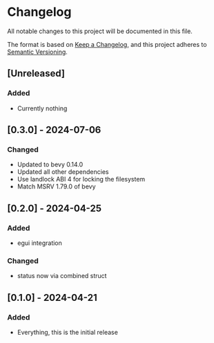 # Changelog

All notable changes to this project will be documented in this file.

The format is based on [Keep a Changelog](https://keepachangelog.com/en/1.1.0/),
and this project adheres to [Semantic Versioning](https://semver.org/spec/v2.0.0.html).

<!--
## Template for new entry

## [X.Y.Z] - YYYY-MM-DD
### Added
### Changed
### Deprecated
### Removed
### Fixed
### Security
-->

## [Unreleased]

### Added

- Currently nothing

## [0.3.0] - 2024-07-06

### Changed

- Updated to bevy 0.14.0
- Updated all other dependencies
- Use landlock ABI 4 for locking the filesystem
- Match MSRV 1.79.0 of bevy

## [0.2.0] - 2024-04-25

### Added

- egui integration
  
### Changed

- status now via combined struct

## [0.1.0] - 2024-04-21

### Added

- Everything, this is the initial release
